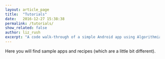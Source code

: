 ```yaml
---
layout: article_page
title:  "Tutorials"
date:   2016-12-27 15:38:38
permalink: /tutorials/
show_related: false
author: liz_rush
excerpt: "A code walk-through of a simple Android app using Algorithmia."
---
```


Here you will find sample apps and recipes (which are a little bit different).